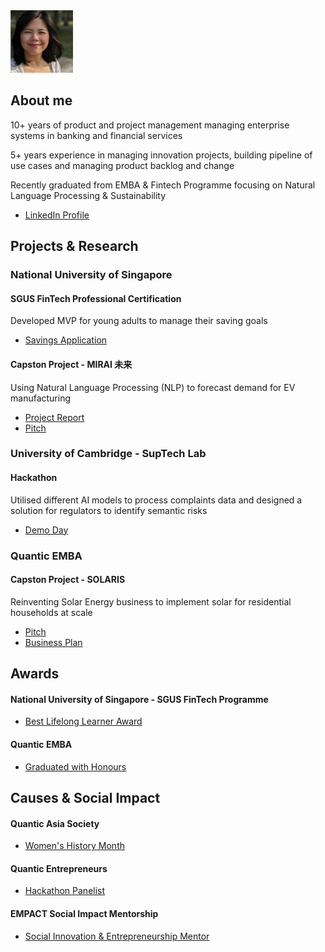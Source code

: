 <img src="resources/26Sept2023.JPG" width="100" height="100">

## About me
<p>10+ years of product and project management managing enterprise systems in banking and financial services</p>
<p>5+ years experience in managing innovation projects, building pipeline of use cases and managing product backlog and change</p>
<p>Recently graduated from EMBA & Fintech Programme focusing on Natural Language Processing & Sustainability</p>


* [LinkedIn Profile](https://www.linkedin.com/in/nicoleteoh/)

## Projects & Research
### National University of Singapore

#### SGUS FinTech Professional Certification
<p>Developed MVP for young adults to manage their saving goals</p>

* [Savings Application](https://www.linkedin.com/posts/nicoleteoh_kudos-goingaboveandbeyond-nus-activity-6978638978392453120-oBeJ)

#### Capston Project - MIRAI 未来
<p>Using Natural Language Processing (NLP) to forecast demand for EV manufacturing</p>

* [Project Report](https://drive.google.com/file/d/1vCclKUeac4zZGLyLLkIqQNknNQz4PHwn/view)
* [Pitch](https://youtu.be/A2itxb-_LOA)

### University of Cambridge - SupTech Lab
#### Hackathon
<p>Utilised different AI models to process complaints data and designed a solution for regulators to identify semantic risks</p>

* [Demo Day](https://vimeo.com/852383344#t=47m50s)

### Quantic EMBA
#### Capston Project - SOLARIS
<p>Reinventing Solar Energy business to implement solar for residential households at scale</p>

* [Pitch](https://youtu.be/HUlwagPBQfg)
* [Business Plan](https://drive.google.com/file/d/1sQHze9B6t5f07TEczh_V7lqKk2zES670/view?usp=drivesdk)

## Awards
#### National University of Singapore - SGUS FinTech Programme
* [Best Lifelong Learner Award](https://www.linkedin.com/posts/nicoleteoh_best-lifelong-learner-award-nicole-teoh-activity-7014496661653643264-RIKf)

#### Quantic EMBA
* [Graduated with Honours](https://www.linkedin.com/feed/update/urn:li:activity:7099623723162337281)

## Causes & Social Impact
#### Quantic Asia Society
* [Women's History Month](https://www.linkedin.com/posts/nicoleteoh_womenshistorymonth-community-growth-activity-7048927076040507392-5mWa)

#### Quantic Entrepreneurs
* [Hackathon Panelist](https://www.linkedin.com/posts/nicoleteoh_fintech-helthcare-ecommerce-activity-6980422765375877120-Ec0Y)

#### EMPACT Social Impact Mentorship
* [Social Innovation & Entrepreneurship Mentor](https://www.linkedin.com/posts/nicoleteoh_socialgood-coach-mentor-activity-7115545555811909632-j7M-)